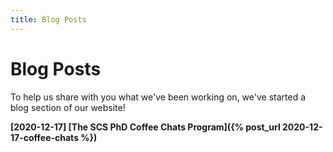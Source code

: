 ```yaml
---
title: Blog Posts
---
```


# Blog Posts

To help us share with you what we've been working on, we've started a blog section of our website! 

**[2020-12-17] [The SCS PhD Coffee Chats Program]({% post_url 2020-12-17-coffee-chats %})**


